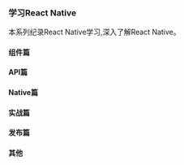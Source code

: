 ### 学习React Native

本系列纪录React Native学习,深入了解React Native。

#### 组件篇

#### API篇

#### Native篇

#### 实战篇

#### 发布篇

#### 其他